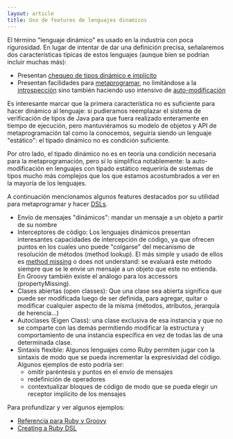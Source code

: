 ```yaml
---
layout: article
title: Uso de features de lenguajes dinamicos
---
```

El término "lenguaje dinámico" es usado en la industria con poca rigurosidad. En lugar de intentar de dar una definición precisa, señalaremos dos características típicas de estos lenguajes (aunque bien se podrían incluir muchas más):

-   Presentan [chequeo de tipos dinámico e implícito](esquemas-de-tipado.md)
-   Presentan facilidades para [metaprogramar](metaprogramacion.md), no limitándose a la [introspección](reflection-introspection.md) sino también haciendo uso intensivo de [auto-modificación](reflection-self-modification.md)

Es interesante marcar que la primera característica no es suficiente para hacer dinámico al lenguaje: si pudieramos reemplazar el sistema de verificación de tipos de Java para que fuera realizado enteramente en tiempo de ejecución, pero mantuviéramos su modelo de objetos y API de metaprogramación tal como la conocemos, seguiría siendo un lenguaje "estático": el tipado dinámico no es condición suficiente.

Por otro lado, el tipado dinámico no es en teoría una condición necesaria para la metaprogramación, pero sí lo simplifica notablemente: la auto-modificación en lenguajes con tipado estático requeriría de sistemas de tipos mucho más complejos que los que estamos acostumbrados a ver en la mayoría de los lenguajes.

A continuación mencionamos algunos features destacados por su utilidad para metaprogramar y hacer [DSLs](dsl.md).

-   Envío de mensajes "dinámicos": mandar un mensaje a un objeto a partir de su nombre
-   Interceptores de código: Los lenguajes dinámicos presentan interesantes capacidades de intercepción de código, ya que ofrecen puntos en los cuales uno puede "colgarse" del mecanismo de resolución de métodos (method lookup). El más simple y usado de ellos es [method missing](method-missing.md) o does not understand: se evaluará este método siempre que se le envie un mensaje a un objeto que este no entienda. En Groovy también existe el análogo para los accessors (propertyMissing).
-   Clases abiertas (open classes): Que una clase sea abierta significa que puede ser modificada luego de ser definida, para agregar, quitar o modificar cualquier aspecto de la misma (métodos, atributos, jerarquía de herencia...)
-   Autoclases (Eigen Class): una clase exclusiva de esa instancia y que no se comparte con las demás permitiendo modificar la estructura y comportamiento de una instancia específica en vez de todas las de una determinada clase.
-   Sintaxis flexible: Algunos lenguajes como Ruby permiten jugar con la sintaxis de modo que se pueda incrementar la expresividad del código. Algunos ejemplos de esto podría ser:
    -   omitir paréntesis y puntos en el envío de mensajes
    -   redefinición de operadores
    -   contextualizar bloques de código de modo que se pueda elegir un receptor implícito de los mensajes

Para profundizar y ver algunos ejemplos:

-   [Referencia para Ruby y Groovy](https://docs.google.com/viewer?a=v&pid=sites&srcid=ZGVmYXVsdGRvbWFpbnx1dG50YWRwfGd4OjczNjhhOWY1NjZmNDQxZjU)
-   [Creating a Ruby DSL](http://yonkeltron.com/blog/2010/05/13/creating-a-ruby-dsl/)


